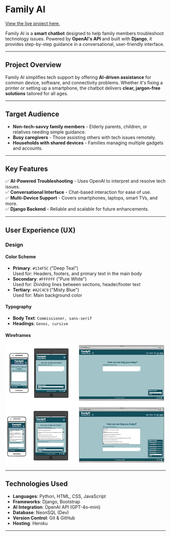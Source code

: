 # Family AI

[View the live project here.](https://family-ai-3bfb51c271b9.herokuapp.com)

Family AI is a **smart chatbot** designed to help family members troubleshoot technology issues. Powered by **OpenAI's API** and built with **Django**, it provides step-by-step guidance in a conversational, user-friendly interface.

---

## Project Overview
Family AI simplifies tech support by offering **AI-driven assistance** for common device, software, and connectivity problems. Whether it's fixing a printer or setting up a smartphone, the chatbot delivers **clear, jargon-free solutions** tailored for all ages.

---

## Target Audience
- **Non-tech-savvy family members** - Elderly parents, children, or relatives needing simple guidance.
- **Busy caregivers** - Those assisting others with tech issues remotely.
- **Households with shared devices** - Families managing multiple gadgets and accounts.

---

## Key Features
✅ **AI-Powered Troubleshooting** - Uses OpenAI to interpret and resolve tech issues.  
✅ **Conversational Interface** - Chat-based interaction for ease of use.  
✅ **Multi-Device Support** - Covers smartphones, laptops, smart TVs, and more.  
✅ **Django Backend** - Reliable and scalable for future enhancements.  

---

## User Experience (UX)

### Design

#### Color Scheme
- **Primary**: `#134F5C` ("Deep Teal")  
  Used for: Headers, footers, and primary text in the main body  
- **Secondary**: `#FFFFFF` ("Pure White")  
  Used for: Dividing lines between sections, header/footer text  
- **Tertiary**: `#A2C4C9` ("Misty Blue")  
  Used for: Main background color

#### Typography
- **Body Text**: `Commissioner, sans-serif`
- **Headings**:  `Genos, cursive`

#### Wireframes
![wireframes](readme_images/wireframe.png)

---

## Technologies Used

- **Languages**: Python, HTML, CSS, JavaScript
- **Frameworks**: Django, Bootstrap
- **AI Integration**: OpenAI API (GPT-4o-mini)
- **Database**: NeonSQL (Dev)
- **Version Control**: Git & GitHub
- **Hosting**: Heroku 

---
